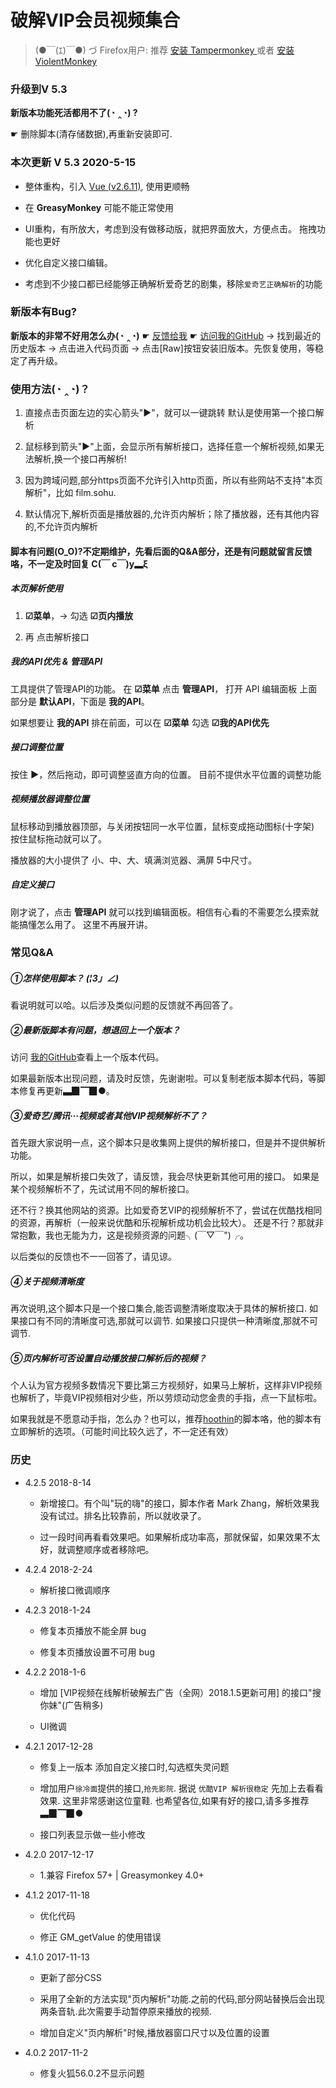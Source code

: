 # 破解VIP会员视频集合

> (●￣(ｴ)￣●) づ Firefox用户: 推荐 [安装 Tampermonkey ](https://addons.mozilla.org/zh-CN/firefox/addon/tampermonkey/) 或者 [安装 ViolentMonkey ](https://addons.mozilla.org/zh-CN/firefox/addon/violentmonkey/)

### 升级到V 5.3

**新版本功能死活都用不了(◔ ‸◔) ?**

☛ 删除脚本(清存储数据),再重新安装即可.

### 本次更新 V 5.3  2020-5-15

+ 整体重构，引入 [Vue (v2.6.11)](https://cn.vuejs.org/v2/guide/), 使用更顺畅

+ 在 **GreasyMonkey** 可能不能正常使用

+ UI重构，有所放大，考虑到没有做移动版，就把界面放大，方便点击。
拖拽功能也更好

+ 优化自定义接口编辑。

+ 考虑到不少接口都已经能够正确解析爱奇艺的剧集，移除`爱奇艺正确解析`的功能

### 新版本有Bug?

**新版本的非常不好用怎么办(◔ ‸◔)**
☛ [反馈给我](https://greasyfork.org/zh-CN/scripts/27530/feedback)
☛ [访问我的GitHub](https://github.com/woolition/greasyforks/tree/master/hackVipVideosSet) → 找到最近的历史版本 → 点击进入代码页面 → 点击[Raw]按钮安装旧版本。先恢复使用，等稳定了再升级。

### 使用方法(◔ ‸◔)？

1. 直接点击页面左边的实心箭头"▶"，就可以一键跳转
默认是使用第一个接口解析

2. 鼠标移到箭头"▶"上面，会显示所有解析接口，选择任意一个解析视频,如果无法解析,换一个接口再解析!

3. 因为跨域问题,部分https页面不允许引入http页面，所以有些网站不支持"本页解析"，比如 film.sohu.

4. 默认情况下,解析页面是播放器的,允许页内解析；除了播放器，还有其他内容的,不允许页内解析

#### 脚本有问题(O_O)?不定期维护，先看后面的Q&A部分，还是有问题就留言反馈咯，不一定及时回复 C(￣ c￣)y▂ξ

##### 本页解析使用

  1. **☑菜单**，→ 勾选 **☑页内播放**

  2. 再 点击解析接口

##### 我的API优先 & 管理API

  工具提供了管理API的功能。 在 **☑菜单** 点击 **管理API**， 打开 API 编辑面板
  上面部分是 **默认API**，下面是 **我的API**。

  如果想要让 **我的API** 排在前面，可以在 **☑菜单** 勾选 **☑我的API优先**

##### 接口调整位置

  按住 **▶**，然后拖动，即可调整竖直方向的位置。 目前不提供水平位置的调整功能

##### 视频播放器调整位置

  鼠标移动到播放器顶部，与关闭按钮同一水平位置，鼠标变成拖动图标(十字架)
  按住鼠标拖动就可以了。

  播放器的大小提供了 小、中、大、填满浏览器、满屏 5中尺寸。

##### 自定义接口

  刚才说了，点击 **管理API** 就可以找到编辑面板。相信有心看的不需要怎么摸索就能搞懂怎么用了。
  这里不再展开讲。

### 常见Q&A
##### ①怎样使用脚本？ _(¦3」∠)_

看说明就可以哈。以后涉及类似问题的反馈就不再回答了。

##### ②最新版脚本有问题，想退回上一个版本？

访问 [我的GitHub](https://github.com/woolition/greasyforks/tree/master/hackVipVideosSet )查看上一个版本代码。

如果最新版本出现问题，请及时反馈，先谢谢啦。可以复制老版本脚本代码，等脚本修复再更新▃▉▔▉●。

##### ③爱奇艺/腾讯···视频或者其他VIP视频解析不了？

首先跟大家说明一点，这个脚本只是收集网上提供的解析接口，但是并不提供解析功能。

所以，如果是解析接口失效了，请反馈，我会尽快更新其他可用的接口。
如果是某个视频解析不了，先试试用不同的解析接口。

还不行？换其他网站的资源。比如爱奇艺VIP的视频解析不了，尝试在优酷找相同的资源，再解析（一般来说优酷和乐视解析成功机会比较大）。
还是不行？那就非常抱歉，我也无能为力，这是视频资源的问题╮(￣▽￣")╭。

以后类似的反馈也不一一回答了，请见谅。

##### ④关于视频清晰度

再次说明,这个脚本只是一个接口集合,能否调整清晰度取决于具体的解析接口.
如果接口有不同的清晰度可选,那就可以调节. 如果接口只提供一种清晰度,那就不可调节.

##### ⑤页内解析可否设置自动播放接口解析后的视频？
个人认为官方视频多数情况下要比第三方视频好，如果马上解析，这样非VIP视频也解析了，毕竟VIP视频相对少些，所以劳烦动动您金贵的手指，点一下鼠标啦。

如果我就是不愿意动手指，怎么办？也可以，推荐[hoothin](https://greasyfork.org/zh-CN/users/8227-hoothin)的脚本咯，他的脚本有立即解析的选项。（可能时间比较久远了，不一定还有效）


### 历史

+ 4.2.5   2018-8-14

  - 新增接口。有个叫"玩的嗨"的接口，脚本作者 Mark Zhang，解析效果我没有试过。排名比较靠前，所以就收录了。

  - 过一段时间再看看效果吧。如果解析成功率高，那就保留，如果效果不太好，就调整顺序或者移除吧。

+ 4.2.4   2018-2-24

  - 解析接口微调顺序

+ 4.2.3  2018-1-24

  - 修复本页播放不能全屏 bug

  - 修复本页播放设置不可用 bug

+ 4.2.2   2018-1-6

  - 增加 [VIP视频在线解析破解去广告（全网）2018.1.5更新可用] 的接口"搜你妹"(广告稍多)

  - UI微调

+ 4.2.1   2017-12-28

  - 修复上一版本 添加自定义接口时,勾选框失灵问题

  - 增加用户`徐冷面`提供的接口,`抢先影院`. 据说 `优酷VIP 解析很稳定` 先加上去看看效果. 这里非常感谢这位童鞋.
  也希望各位,如果有好的接口,请多多推荐 ▃▉▔▉●

  - 接口列表显示做一些小修改

+ 4.2.0   2017-12-17

  - 1.兼容 Firefox 57+ | Greasymonkey 4.0+

+ 4.1.2   2017-11-18

  - 优化代码

  - 修正 GM_getValue 的使用错误

+ 4.1.0 2017-11-13

  - 更新了部分CSS

  - 采用了全新的方法实现"页内解析"功能.之前的代码,部分网站替换后会出现两条音轨.此次需要手动暂停原来播放的视频.

  - 增加自定义"页内解析"时候,播放器窗口尺寸以及位置的设置

+ 4.0.2   2017-11-2

  - 修复火狐56.0.2不显示问题


